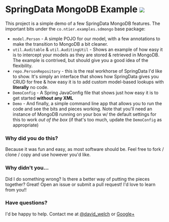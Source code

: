 # SpringData MongoDB Example ![](https://travis-ci.org/dwelch2344/spring-data-mongo-demo.png)

This project is a simple demo of a few SpringData MongoDB features. The important bits under the `co.ntier.examples.sdmongo` base package:

* `model.Person` - A simple POJO for our model, with a few annotations to make the transition to MongoDB a bit cleaner. 
* `util.Auditable` & `util.AuditingUtil` - Shows an example of how easy it is to intercept your models as they are stored & retrieved in MongoDB. The example is contrived, but should give you a good idea of the flexibility.
* `repo.PersonRepository` - this is the real workhorse of SpringData I'd like to show. It's simply an interface that shows how SpringData gives you CRUD for free & how easy it is to add custom model-based lookups with **literally** no code.
* `DemoConfig` - A Spring JavaConfig file that shows just how easy it is to get started **without any XML**
* `Demo` - And finally, a simple command line app that allows you to run the code and see the bits and pieces working. Note that you'll need an instance of MongoDB running on your box w/ the default settings for this to work *out of the box* (if that's too much, update the `DemoConfig` as appropriate)



### Why did you do this?

Because it was fun and easy, as most software should be. Feel free to fork / clone / copy and use however you'd like.

### Why didn't you…

Did I do something wrong? Is there a better way of putting the pieces together? Great! Open an issue or submit a pull request! I'd love to learn from you!!

### Have questions?

I'd be happy to help. Contact me at [@david_welch](https://twitter.com/david_welch) or [Google+](https://plus.google.com/112934892720179657449/posts)